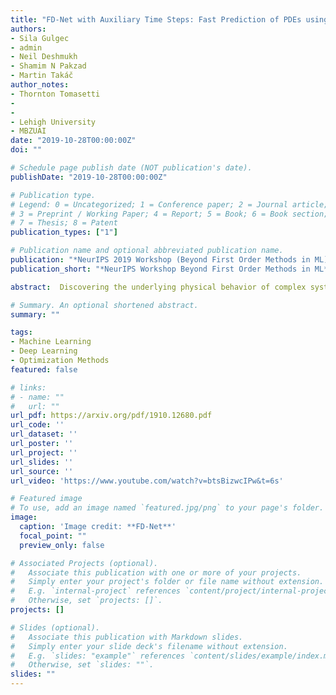 ```yaml
---
title: "FD-Net with Auxiliary Time Steps: Fast Prediction of PDEs using Hessian-Free Trust-Region Methods"
authors:
- Sila Gulgec
- admin
- Neil Deshmukh
- Shamim N Pakzad
- Martin Takáč
author_notes:
- Thornton Tomasetti
- 
- 
- Lehigh University
- MBZUAI
date: "2019-10-28T00:00:00Z"
doi: ""

# Schedule page publish date (NOT publication's date).
publishDate: "2019-10-28T00:00:00Z"

# Publication type.
# Legend: 0 = Uncategorized; 1 = Conference paper; 2 = Journal article;
# 3 = Preprint / Working Paper; 4 = Report; 5 = Book; 6 = Book section;
# 7 = Thesis; 8 = Patent
publication_types: ["1"]

# Publication name and optional abbreviated publication name.
publication: "*NeurIPS 2019 Workshop (Beyond First Order Methods in ML)*"
publication_short: "*NeurIPS Workshop Beyond First Order Methods in ML*"

abstract:  Discovering the underlying physical behavior of complex systems is a crucial, but less well-understood topic in many engineering disciplines. This study proposes a finite-difference inspired convolutional neural network framework to learn hidden partial differential equations from given data and iteratively estimate future dynamical behavior. The methodology designs the filter sizes such that they mimic the finite difference between the neighboring points. By learning the governing equation, the network predicts the future evolution of the solution by using only a few trainable parameters. In this paper, we provide numerical results to compare the efficiency of the second-order Trust-Region Conjugate Gradient (TRCG) method with the first-order ADAM optimizer.

# Summary. An optional shortened abstract.
summary: ""

tags:
- Machine Learning
- Deep Learning
- Optimization Methods
featured: false

# links:
# - name: ""
#   url: ""
url_pdf: https://arxiv.org/pdf/1910.12680.pdf
url_code: ''
url_dataset: ''
url_poster: ''
url_project: ''
url_slides: ''
url_source: ''
url_video: 'https://www.youtube.com/watch?v=btsBizwcIPw&t=6s'

# Featured image
# To use, add an image named `featured.jpg/png` to your page's folder. 
image:
  caption: 'Image credit: **FD-Net**'
  focal_point: ""
  preview_only: false

# Associated Projects (optional).
#   Associate this publication with one or more of your projects.
#   Simply enter your project's folder or file name without extension.
#   E.g. `internal-project` references `content/project/internal-project/index.md`.
#   Otherwise, set `projects: []`.
projects: []

# Slides (optional).
#   Associate this publication with Markdown slides.
#   Simply enter your slide deck's filename without extension.
#   E.g. `slides: "example"` references `content/slides/example/index.md`.
#   Otherwise, set `slides: ""`.
slides: ""
---
```


<!-- {{% callout note %}}
Click the *Cite* button above to demo the feature to enable visitors to import publication metadata into their reference management software.
{{% /callout %}}

{{% callout note %}}
Create your slides in Markdown - click the *Slides* button to check out the example.
{{% /callout %}}

Supplementary notes can be added here, including [code, math, and images](https://wowchemy.com/docs/writing-markdown-latex/). -->
